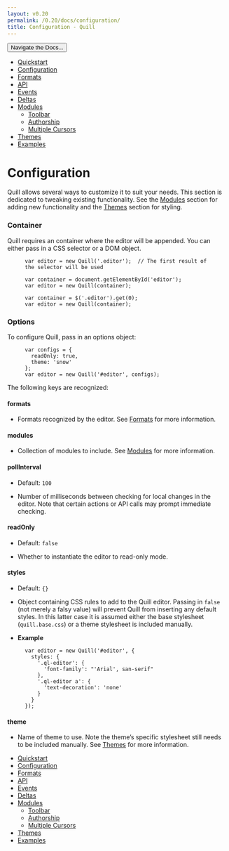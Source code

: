 ```yaml
---
layout: v0.20
permalink: /0.20/docs/configuration/
title: Configuration - Quill
---
```

<div class="container">
  <div id="sidebar-dropdown">
    <div class="btn-group">
      <button class="btn btn-default dropdown-toggle" data-toggle="dropdown"
      type="button">Navigate the Docs... <span class="caret"></span></button>
      <ul class="dropdown-menu" role="menu">
        <li>
          <a href="/0.20/docs/quickstart/">Quickstart</a>
        </li>
        <li class="active">
          <a href="/0.20/docs/configuration/">Configuration</a>
        </li>
        <li>
          <a href="/0.20/docs/formats/">Formats</a>
        </li>
        <li>
          <a href="/0.20/docs/api/">API</a>
        </li>
        <li>
          <a href="/0.20/docs/events/">Events</a>
        </li>
        <li>
          <a href="/0.20/docs/deltas/">Deltas</a>
        </li>
        <li>
          <a href="/0.20/docs/modules/">Modules</a>
          <ul>
            <li>
              <a href="/0.20/docs/modules/toolbar/">Toolbar</a>
            </li>
            <li>
              <a href="/0.20/docs/modules/authorship/">Authorship</a>
            </li>
            <li>
              <a href="/0.20/docs/modules/multi-cursors/">Multiple Cursors</a>
            </li>
          </ul>
        </li>
        <li>
          <a href="/0.20/docs/themes/">Themes</a>
        </li>
        <li>
          <a href="/0.20/examples/">Examples</a>
        </li>
      </ul>
    </div>
  </div>
  <div class="row">
    <div class="col-sm-9" id="docs-container">
      <h1 id="configuration">Configuration</h1>
      <p>Quill allows several ways to customize it to suit your needs. This
      section is dedicated to tweaking existing functionality. See the <a href=
      "/0.20/docs/modules/">Modules</a> section for adding new functionality
      and the <a href="/0.20/docs/themes/">Themes</a> section for styling.</p>
      <h3 id="container">Container</h3>
      <p>Quill requires an container where the editor will be appended. You can
      either pass in a CSS selector or a DOM object.</p>
      <figure class="highlight">
        <pre>
<code class="language-javascript" data-lang="javascript"><span class=
"kd">var</span> <span class="nx">editor</span> <span class=
"o">=</span> <span class="k">new</span> <span class=
"nx">Quill</span><span class="p">(</span><span class=
"s1">'.editor'</span><span class="p">);</span>  <span class=
"c1">// The first result of the selector will be used</span></code>
</pre>
      </figure>
      <figure class="highlight">
        <pre>
<code class="language-javascript" data-lang="javascript"><span class=
"kd">var</span> <span class="nx">container</span> <span class=
"o">=</span> <span class="nb">document</span><span class=
"p">.</span><span class="nx">getElementById</span><span class=
"p">(</span><span class="s1">'editor'</span><span class="p">);</span>
<span class="kd">var</span> <span class="nx">editor</span> <span class=
"o">=</span> <span class="k">new</span> <span class=
"nx">Quill</span><span class="p">(</span><span class=
"nx">container</span><span class="p">);</span></code>
</pre>
      </figure>
      <figure class="highlight">
        <pre>
<code class="language-javascript" data-lang="javascript"><span class=
"kd">var</span> <span class="nx">container</span> <span class=
"o">=</span> <span class="nx">$</span><span class="p">(</span><span class=
"s1">'.editor'</span><span class="p">).</span><span class=
"nx">get</span><span class="p">(</span><span class="mi">0</span><span class=
"p">);</span>
<span class="kd">var</span> <span class="nx">editor</span> <span class=
"o">=</span> <span class="k">new</span> <span class=
"nx">Quill</span><span class="p">(</span><span class=
"nx">container</span><span class="p">);</span></code>
</pre>
      </figure>
      <h3 id="options">Options</h3>
      <p>To configure Quill, pass in an options object:</p>
      <figure class="highlight">
        <pre>
<code class="language-javascript" data-lang="javascript"><span class=
"kd">var</span> <span class="nx">configs</span> <span class=
"o">=</span> <span class="p">{</span>
  <span class="na">readOnly</span><span class="p">:</span> <span class=
"kc">true</span><span class="p">,</span>
  <span class="na">theme</span><span class="p">:</span> <span class=
"s1">'snow'</span>
<span class="p">};</span>
<span class="kd">var</span> <span class="nx">editor</span> <span class=
"o">=</span> <span class="k">new</span> <span class=
"nx">Quill</span><span class="p">(</span><span class=
"s1">'#editor'</span><span class="p">,</span> <span class=
"nx">configs</span><span class="p">);</span></code>
</pre>
      </figure>
      <p>The following keys are recognized:</p>
      <h4 id="formats">formats</h4>
      <ul>
        <li>Formats recognized by the editor. See <a href=
        "/0.20/docs/formats/">Formats</a> for more information.
        </li>
      </ul>
      <h4 id="modules">modules</h4>
      <ul>
        <li>Collection of modules to include. See <a href=
        "/0.20/docs/modules/">Modules</a> for more information.
        </li>
      </ul>
      <h4 id="pollinterval">pollInterval</h4>
      <ul>
        <li>
          <p>Default: <code class="highlighter-rouge">100</code></p>
        </li>
        <li>
          <p>Number of milliseconds between checking for local changes in the
          editor. Note that certain actions or API calls may prompt immediate
          checking.</p>
        </li>
      </ul>
      <h4 id="readonly">readOnly</h4>
      <ul>
        <li>
          <p>Default: <code class="highlighter-rouge">false</code></p>
        </li>
        <li>
          <p>Whether to instantiate the editor to read-only mode.</p>
        </li>
      </ul>
      <h4 id="styles">styles</h4>
      <ul>
        <li>
          <p>Default: <code class="highlighter-rouge"><span class=
          "p">{}</span></code></p>
        </li>
        <li>
          <p>Object containing CSS rules to add to the Quill editor. Passing in
          <code class="highlighter-rouge">false</code> (not merely a falsy
          value) will prevent Quill from inserting any default styles. In this
          latter case it is assumed either the base stylesheet (<code class=
          "highlighter-rouge">quill.base.css</code>) or a theme stylesheet is
          included manually.</p>
        </li>
        <li>
          <p><strong>Example</strong></p>
        </li>
      </ul>
      <figure class="highlight">
        <pre>
<code class="language-javascript" data-lang="javascript"><span class=
"kd">var</span> <span class="nx">editor</span> <span class=
"o">=</span> <span class="k">new</span> <span class=
"nx">Quill</span><span class="p">(</span><span class=
"s1">'#editor'</span><span class="p">,</span> <span class="p">{</span>
  <span class="na">styles</span><span class="p">:</span> <span class=
"p">{</span>
    <span class="s1">'.ql-editor'</span><span class="p">:</span> <span class=
"p">{</span>
      <span class="s1">'font-family'</span><span class=
"p">:</span> <span class="s2">"'Arial', san-serif"</span>
    <span class="p">},</span>
    <span class="s1">'.ql-editor a'</span><span class="p">:</span> <span class=
"p">{</span>
      <span class="s1">'text-decoration'</span><span class=
"p">:</span> <span class="s1">'none'</span>
    <span class="p">}</span>
  <span class="p">}</span>
<span class="p">});</span></code>
</pre>
      </figure>
      <h4 id="theme">theme</h4>
      <ul>
        <li>Name of theme to use. Note the theme’s specific stylesheet still
        needs to be included manually. See <a href=
        "/0.20/docs/themes/">Themes</a> for more information.
        </li>
      </ul>
    </div>
    <div class="col-sm-3" id="sidebar-container">
      <div class="sidebar-nav" data-offset-top="40" data-spy="affix">
        <ul class="nav">
          <li>
            <a href="/0.20/docs/quickstart/">Quickstart</a>
          </li>
          <li class="active">
            <a href="/0.20/docs/configuration/">Configuration</a>
          </li>
          <li>
            <a href="/0.20/docs/formats/">Formats</a>
          </li>
          <li>
            <a href="/0.20/docs/api/">API</a>
          </li>
          <li>
            <a href="/0.20/docs/events/">Events</a>
          </li>
          <li>
            <a href="/0.20/docs/deltas/">Deltas</a>
          </li>
          <li>
            <a href="/0.20/docs/modules/">Modules</a>
            <ul class="nav">
              <li>
                <a href="/0.20/docs/modules/toolbar/">Toolbar</a>
              </li>
              <li>
                <a href="/0.20/docs/modules/authorship/">Authorship</a>
              </li>
              <li>
                <a href="/0.20/docs/modules/multi-cursors/">Multiple
                Cursors</a>
              </li>
            </ul>
          </li>
          <li>
            <a href="/0.20/docs/themes/">Themes</a>
          </li>
          <li>
            <a href="/0.20/examples/">Examples</a>
          </li>
        </ul>
      </div>
    </div>
  </div>
</div>
<script src="//ajax.googleapis.com/ajax/libs/jquery/1.11.0/jquery.min.js" type=
"text/javascript"></script>
<script src="//netdna.bootstrapcdn.com/bootstrap/3.3.4/js/bootstrap.min.js"
type="text/javascript"></script>